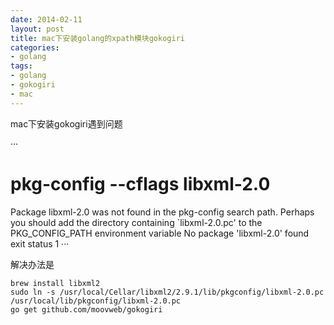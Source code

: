 ```yaml
---
date: 2014-02-11
layout: post
title: mac下安装golang的xpath模块gokogiri
categories:
- golang
tags:
- golang
- gokogiri
- mac
---
```


mac下安装gokogiri遇到问题

···
# pkg-config --cflags libxml-2.0
Package libxml-2.0 was not found in the pkg-config search path.
Perhaps you should add the directory containing `libxml-2.0.pc'
to the PKG_CONFIG_PATH environment variable
No package 'libxml-2.0' found
exit status 1
···

解决办法是


```
brew install libxml2
sudo ln -s /usr/local/Cellar/libxml2/2.9.1/lib/pkgconfig/libxml-2.0.pc /usr/local/lib/pkgconfig/libxml-2.0.pc
go get github.com/moovweb/gokogiri
```
